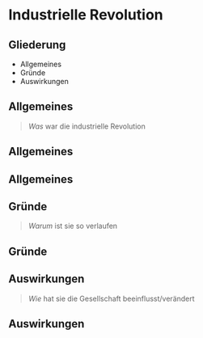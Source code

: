 # Industrielle Revolution



## Gliederung
+ Allgemeines
+ Gründe
+ Auswirkungen



## Allgemeines

> *Was* war die industrielle Revolution


## Allgemeines


## Allgemeines



## Gründe

> *Warum* ist sie so verlaufen


## Gründe



## Auswirkungen

> *Wie* hat sie die Gesellschaft beeinflusst/verändert


## Auswirkungen
